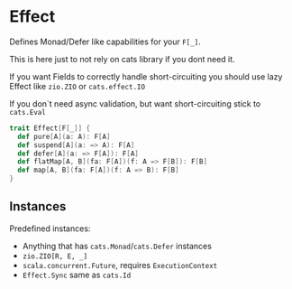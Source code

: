 # Effect

Defines Monad/Defer like capabilities for your `F[_]`.

This is here just to not rely on cats library if you dont need it.

If you want Fields to correctly handle short-circuiting you should use lazy Effect like `zio.ZIO` or `cats.effect.IO`

If you don\`t need async validation, but want short-circuiting stick to `cats.Eval`

```scala
trait Effect[F[_]] {
  def pure[A](a: A): F[A]
  def suspend[A](a: => A): F[A]
  def defer[A](a: => F[A]): F[A]
  def flatMap[A, B](fa: F[A])(f: A => F[B]): F[B]
  def map[A, B](fa: F[A])(f: A => B): F[B]
}
```

## Instances

Predefined instances:

- Anything that has `cats.Monad`/`cats.Defer` instances
- `zio.ZIO[R, E, _]`
- `scala.concurrent.Future`, requires `ExecutionContext`
- `Effect.Sync` same as `cats.Id`
